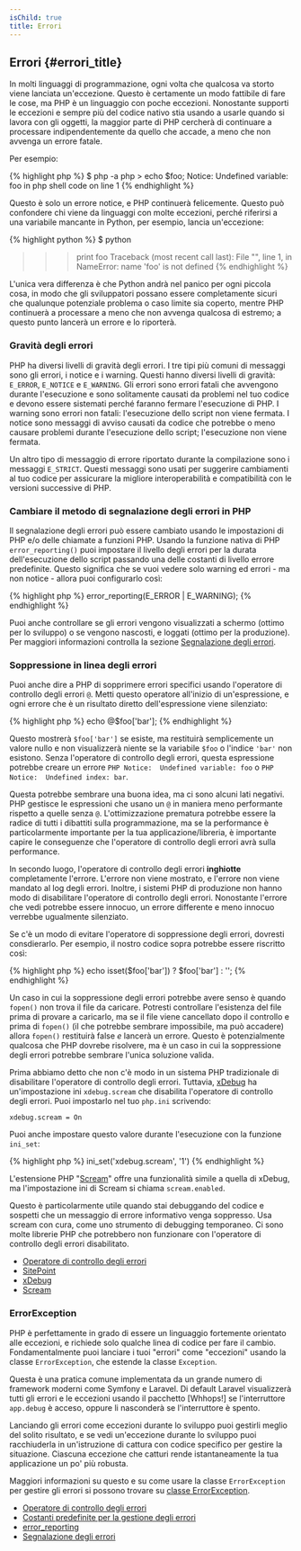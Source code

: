 ```yaml
---
isChild: true
title: Errori
---
```


## Errori {#errori_title}

In molti linguaggi di programmazione, ogni volta che qualcosa va storto viene lanciata un'eccezione. Questo è certamente
un modo fattibile di fare le cose, ma PHP è un linguaggio con poche eccezioni. Nonostante supporti le eccezioni e sempre
più del codice nativo stia usando a usarle quando si lavora con gli oggetti, la maggior parte di PHP cercherà di
continuare a processare indipendentemente da quello che accade, a meno che non avvenga un errore fatale.

Per esempio:

{% highlight php %}
$ php -a
php > echo $foo;
Notice: Undefined variable: foo in php shell code on line 1
{% endhighlight %}

Questo è solo un errore notice, e PHP continuerà felicemente. Questo può confondere chi viene da linguaggi con molte
eccezioni, perché riferirsi a una variabile mancante in Python, per esempio, lancia un'eccezione:

{% highlight python %}
$ python
>>> print foo
Traceback (most recent call last):
  File "<stdin>", line 1, in <module>
NameError: name 'foo' is not defined
{% endhighlight %}

L'unica vera differenza è che Python andrà nel panico per ogni piccola cosa, in modo che gli sviluppatori possano essere
completamente sicuri che qualunque potenziale problema o caso limite sia coperto, mentre PHP continuerà a processare a
meno che non avvenga qualcosa di estremo; a questo punto lancerà un errore e lo riporterà.

### Gravità degli errori

PHP ha diversi livelli di gravità degli errori. I tre tipi più comuni di messaggi sono gli errori, i notice e i warning.
Questi hanno diversi livelli di gravità: `E_ERROR`, `E_NOTICE` e `E_WARNING`. Gli errori sono errori fatali che
avvengono durante l'esecuzione e sono solitamente causati da problemi nel tuo codice e devono essere sistemati perché
faranno fermare l'esecuzione di PHP. I warning sono errori non fatali: l'esecuzione dello script non viene fermata. I
notice sono messaggi di avviso causati da codice che potrebbe o meno causare problemi durante l'esecuzione dello script;
l'esecuzione non viene fermata.

Un altro tipo di messaggio di errore riportato durante la compilazione sono i messaggi `E_STRICT`. Questi messaggi sono
usati per suggerire cambiamenti al tuo codice per assicurare la migliore interoperabilità e compatibilità con le
versioni successive di PHP.

### Cambiare il metodo di segnalazione degli errori in PHP

Il segnalazione degli errori può essere cambiato usando le impostazioni di PHP e/o delle chiamate a funzioni PHP. Usando
la funzione nativa di PHP `error_reporting()` puoi impostare il livello degli errori per la durata dell'esecuzione dello
script passando una delle costanti di livello errore predefinite. Questo significa che se vuoi vedere solo warning ed
errori - ma non notice - allora puoi configurarlo così:

{% highlight php %}
error_reporting(E_ERROR | E_WARNING);
{% endhighlight %}

Puoi anche controllare se gli errori vengono visualizzati a schermo (ottimo per lo sviluppo) o se vengono nascosti, e
loggati (ottimo per la produzione). Per maggiori informazioni controlla la sezione
[Segnalazione degli errori][errorreport].

### Soppressione in linea degli errori

Puoi anche dire a PHP di sopprimere errori specifici usando l'operatore di controllo degli errori `@`. Metti questo
operatore all'inizio di un'espressione, e ogni errore che è un risultato diretto dell'espressione viene silenziato:

{% highlight php %}
echo @$foo['bar'];
{% endhighlight %}

Questo mostrerà `$foo['bar']` se esiste, ma restituirà semplicemente un valore nullo e non visualizzerà niente se la
variabile `$foo` o l'indice `'bar'` non esistono. Senza l'operatore di controllo degli errori, questa espressione
potrebbe creare un errore `PHP Notice:  Undefined variable: foo` o `PHP Notice:  Undefined index: bar`.

Questa potrebbe sembrare una buona idea, ma ci sono alcuni lati negativi. PHP gestisce le espressioni che usano un `@`
in maniera meno performante rispetto a quelle senza `@`. L'ottimizzazione prematura potrebbe essere la radice di tutti
i dibattiti sulla programmazione, ma se la performance è particolarmente importante per la tua applicazione/libreria,
è importante capire le conseguenze che l'operatore di controllo degli errori avrà sulla performance.

In secondo luogo, l'operatore di controllo degli errori **inghiotte** completamente l'errore. L'errore non viene
mostrato, e l'errore non viene mandato al log degli errori. Inoltre, i sistemi PHP di produzione non hanno modo di
disabilitare l'operatore di controllo degli errori. Nonostante l'errore che vedi potrebbe essere innocuo, un errore
differente e meno innocuo verrebbe ugualmente silenziato.

Se c'è un modo di evitare l'operatore di soppressione degli errori, dovresti consdierarlo. Per esempio, il nostro codice
sopra potrebbe essere riscritto così:

{% highlight php %}
echo isset($foo['bar']) ? $foo['bar'] : '';
{% endhighlight %}

Un caso in cui la soppressione degli errori potrebbe avere senso è quando `fopen()` non trova il file da caricare.
Potresti controllare l'esistenza del file prima di provare a caricarlo, ma se il file viene cancellato dopo il controllo
e prima di `fopen()` (il che potrebbe sembrare impossibile, ma può accadere) allora `fopen()` restituirà false _e_
lancerà un errore. Questo è potenzialmente qualcosa che PHP dovrebe risolvere, ma è un caso in cui la soppressione degli
errori potrebbe sembrare l'unica soluzione valida.

Prima abbiamo detto che non c'è modo in un sistema PHP tradizionale di disabilitare l'operatore di controllo degli
errori. Tuttavia, [xDebug] ha un'impostazione ini `xdebug.scream` che disabilita l'operatore di controllo degli errori.
Puoi impostarlo nel tuo `php.ini` scrivendo:

    xdebug.scream = On

Puoi anche impostare questo valore durante l'esecuzione con la funzione `ini_set`:

{% highlight php %}
ini_set('xdebug.scream', '1')
{% endhighlight %}

L'estensione PHP "[Scream]" offre una funzionalità simile a quella di xDebug, ma l'impostazione ini di Scream si chiama
`scream.enabled`.

Questo è particolarmente utile quando stai debuggando del codice e sospetti che un messaggio di errore informativo
venga soppresso. Usa scream con cura, come uno strumento di debugging temporaneo. Ci sono molte librerie PHP che
potrebbero non funzionare con l'operatore di controllo degli errori disabilitato.

* [Operatore di controllo degli errori](http://php.net/manual/en/language.operators.errorcontrol.php)
* [SitePoint](http://www.sitepoint.com/)
* [xDebug]
* [Scream]

[xDebug]: http://xdebug.org/docs/basic
[Scream]: http://www.php.net/manual/en/book.scream.php

### ErrorException

PHP è perfettamente in grado di essere un linguaggio fortemente orientato alle eccezioni, e richiede solo qualche linea
di codice per fare il cambio. Fondamentalmente puoi lanciare i tuoi "errori" come "eccezioni" usando la classe
`ErrorException`, che estende la classe `Exception`.

Questa è una pratica comune implementata da un grande numero di framework moderni come Symfony e Laravel. Di default
Laravel visualizzerà tutti gli errori e le eccezioni usando il pacchetto [Whhops!] se l'interruttore `app.debug` è
acceso, oppure li nasconderà se l'interruttore è spento.

Lanciando gli errori come eccezioni durante lo sviluppo puoi gestirli meglio del solito risultato, e se vedi
un'eccezione durante lo sviluppo puoi racchiuderla in un'istruzione di cattura con codice specifico per gestire la
situazione. Ciascuna eccezione che catturi rende istantaneamente la tua applicazione un po' più robusta.

Maggiori informazioni su questo e su come usare la classe `ErrorException` per gestire gli errori si possono trovare su
[classe ErrorException][errorexception].

* [Operatore di controllo degli errori](http://php.net/manual/en/language.operators.errorcontrol.php)
* [Costanti predefinite per la gestione degli errori](http://www.php.net/manual/en/errorfunc.constants.php)
* [error_reporting](http://www.php.net/manual/en/function.error-reporting.php)
* [Segnalazione degli errori][errorreport]

[errorexception]: http://php.net/manual/en/class.errorexception.php
[errorreport]: /#segnalazione_degli_errori
[Whoops!]: http://filp.github.io/whoops/
